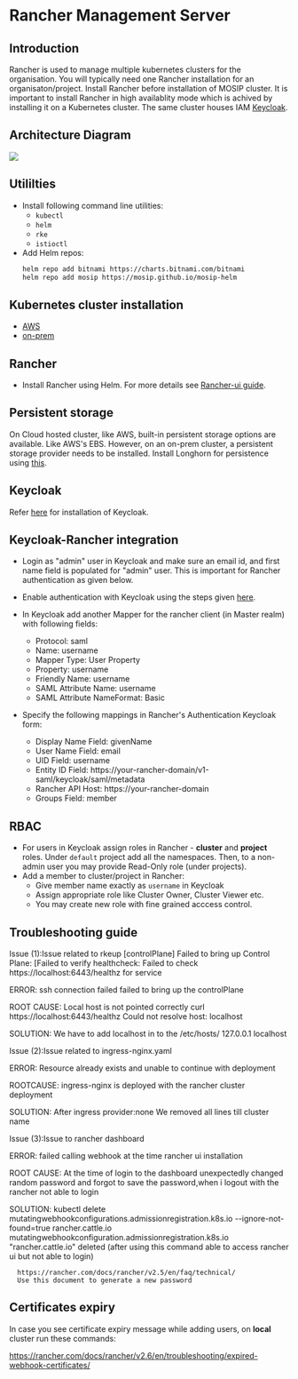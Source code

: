 # Rancher Management Server

## Introduction
Rancher is used to manage multiple kubernetes clusters for the organisation. You will typically need one Rancher installation for an organisaton/project. Install Rancher before installation of MOSIP cluster. It is important to install Rancher in high availablity mode which is achived by installing it on a Kubernetes cluster.  The same cluster houses IAM [Keycloak](https://www.keycloak.org/).

## Architecture Diagram
![](../docs/_images/rancher_iam.png)

## Utililties
* Install following command line utilities:
    * `kubectl`
    * `helm`
    * `rke`
    * `istioctl`
* Add Helm repos:
    ```sh
    helm repo add bitnami https://charts.bitnami.com/bitnami
    helm repo add mosip https://mosip.github.io/mosip-helm
    ```
## Kubernetes cluster installation
* [AWS](aws/README.md)
* [on-prem](on-prem/README.md)

## Rancher
* Install Rancher using Helm. For more details see [Rancher-ui guide](rancher-ui/README.md).

## Persistent storage
On Cloud hosted cluster, like AWS, built-in persistent storage options are available. Like AWS's EBS.  However, on an on-prem cluster, a persistent storage provider needs to be installed. Install Longhorn for persistence using [this](../cluster/longhorn).

## Keycloak
Refer [here](keycloak/README.md) for installation of Keycloak.

## Keycloak-Rancher integration
* Login as "admin" user in Keycloak and make sure an email id, and first name field is populated for "admin" user. This is important for Rancher authentication as given below.
* Enable authentication with Keycloak using the steps given [here](https://rancher.com/docs/rancher/v2.6/en/admin-settings/authentication/keycloak-saml/).
* In Keycloak add another Mapper for the rancher client (in Master realm) with following fields:
  * Protocol: saml
  * Name: username
  * Mapper Type: User Property
  * Property: username
  * Friendly Name: username
  * SAML Attribute Name: username
  * SAML Attribute NameFormat: Basic

* Specify the following mappings in Rancher's Authentication Keycloak form:
  * Display Name Field: givenName
  * User Name Field: email
  * UID Field: username
  * Entity ID Field: https://your-rancher-domain/v1-saml/keycloak/saml/metadata
  * Rancher API Host: https://your-rancher-domain
  * Groups Field: member

## RBAC
* For users in Keycloak assign roles in Rancher - **cluster** and **project** roles. Under `default` project add all the namespaces. Then, to a non-admin user you may provide Read-Only role (under projects).
* Add a member to cluster/project in Rancher:
  * Give member name exactly as `username` in Keycloak
  * Assign appropriate role like Cluster Owner, Cluster Viewer etc.
  * You may create new role with fine grained acccess control.
  
## Troubleshooting guide

Issue (1):Issue related to rkeup
[controlPlane] Failed to bring up Control Plane: [Failed to verify healthcheck: Failed to check https://localhost:6443/healthz for service

ERROR:
      ssh connection failed
      failed to bring up the controlPlane

ROOT CAUSE:
      Local host is not pointed correctly
      curl https://localhost:6443/healthz
      Could not resolve host: localhost

SOLUTION:
      We have to add localhost in to the /etc/hosts/
      127.0.0.1 localhost
      
Issue (2):Issue related to ingress-nginx.yaml

ERROR:
      Resource already exists and unable to continue with deployment

ROOTCAUSE:
      ingress-nginx is deployed with the rancher cluster deployment
			 
SOLUTION:
      After ingress provider:none We removed all lines till cluster name
      
Issue (3):Issue to rancher dashboard

ERROR:
      failed calling webhook at the time rancher ui installation

ROOT CAUSE:
      At the time of login to the dashboard unexpectedly changed random password and forgot to save the password,when i logout with the rancher not able       to login

SOLUTION:
      kubectl delete mutatingwebhookconfigurations.admissionregistration.k8s.io --ignore-not-found=true rancher.cattle.io
      mutatingwebhookconfiguration.admissionregistration.k8s.io "rancher.cattle.io" deleted (after using this command able to access rancher ui but not         able to login)
 
      https://rancher.com/docs/rancher/v2.5/en/faq/technical/
      Use this document to generate a new password

## Certificates expiry

In case you see certificate expiry message while adding users, on **local** cluster run these commands:

https://rancher.com/docs/rancher/v2.6/en/troubleshooting/expired-webhook-certificates/
